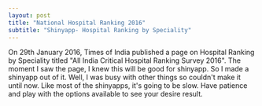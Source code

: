 ```yaml
---
layout: post 
title: "National Hospital Ranking 2016"
subtitle: "Shinyapp- Hospital Ranking by Speciality"
---
```


On 29th January 2016, Times of India published a page on Hospital Ranking by Speciality titled "All India Critical Hospital Ranking Survey
2016". The moment I saw the page, I knew this will be good for shinyapp. So I made a shinyapp out of it. Well, I was busy with other things
so couldn't make it until now. Like most of the shinyapps, it's going to be slow. Have patience and play with the options available to see
your desire result.
